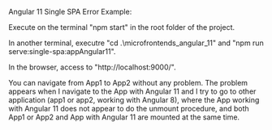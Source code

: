 Angular 11 Single SPA Error Example:

Execute on the terminal "npm start" in the root folder of the project.

In another terminal, executre "cd .\microfrontends_angular_11\" and "npm run serve:single-spa:appAngular11".

In the browser, access to "http://localhost:9000/".

You can navigate from App1 to App2 without any problem. The problem appears when I navigate to the App with Angular 11 and I try to go to other application (app1 or app2, working with Angular 8), where the App working with Angular 11 does not appear to do the unmount procedure, and both App1 or App2 and App with Angular 11 are mounted at the same time.
